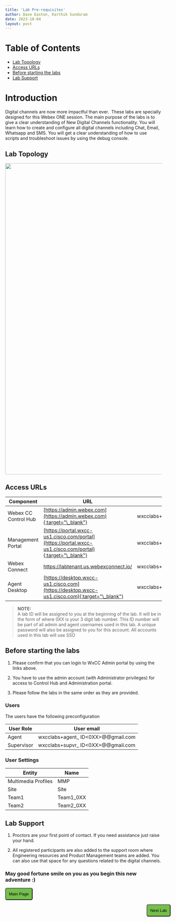 ```yaml
---
title: 'Lab Pre-requisites'
author: Dave Easton, Karthik Sundaram
date: 2023-10-04
layout: post
---
```


# Table of Contents

- [Lab Topology](#lab-topology)
- [Access URLs](#access-urls)
- [Before starting the labs](#before-starting-the-labs)
- [Lab Support](#lab-support)

# Introduction

Digital channels are now more impactful than ever. 
These labs are specially designed for this Webex ONE session. The main purpose of the labs is to give a clear understanding of New Digital Channels functionality. You will learn how to create and configure all digital channels including Chat, Email, Whatsapp and SMS. You will get a clear understanding of how to use scripts and troubleshoot issues by using the debug console.

## Lab Topology

<img align="middle" src="/digital/assets/images/topology.png" width="1000" />

## Access URLs

| Component            | URL                                                                                                     | Login                            |
| -------------------- | ------------------------------------------------------------------------------------------------------- | -------------------------------- |
| Webex CC Control Hub | [https://admin.webex.com](https://admin.webex.com){:target="\_blank"}                                   | wxcclabs+admin_ID<0XX>@gmail.com |
| Management Portal    | [https://portal.wxcc-us1.cisco.com/portal](https://portal.wxcc-us1.cisco.com/portal){:target="\_blank"} | wxcclabs+admin_ID<0XX>@gmail.com |
| Webex Connect        | https://labtenant.us.webexconnect.io/                                                                   | wxcclabs+admin_ID<0XX>@gmail.com |
| Agent Desktop        | [https://desktop.wxcc-us1.cisco.com](https://desktop.wxcc-us1.cisco.com){:target="\_blank"}             | wxcclabs+admin_ID<0XX>@gmail.com |

> **NOTE:**  
> A lab ID will be assigned to you at the beginning of the lab. It will be in the form of <ID0XX> where 0XX is your 3 digit lab number. This ID number will be part of all admin and agent usernames used in this lab. A unique password will also be assigned to you for this account. All accounts used in this lab will use SSO

## Before starting the labs

1. Please confirm that you can login to WxCC Admin portal by using the links above.

2. You have to use the admin account (with Administrator privileges) for access to Control Hub and Administration portal.

3. Please follow the labs in the same order as they are provided.

### Users

The users have the following preconfiguration

| **User Role** | **User email**                      |
| ------------- | ----------------------------------- |
| Agent         | wxcclabs+agent\_ ID<0XX>@@gmail.com |
| Supervisor    | wxcclabs+supvr\_ ID<0XX>@@gmail.com |

### User Settings

| **Entity**          | **Name**  |
| ------------------- | --------- |
| Multimedia Profiles | MMP       |
| Site                | Site      |
| Team1               | Team1_0XX |
| Team2               | Team2_0XX |

## Lab Support

1. Proctors are your first point of contact. If you need assistance just raise your hand.

2. All registered participants are also added to the support room where Engineering resources and Product Management teams are added. You can also use that space for any questions related to the digital channels.

### May good fortune smile on you as you begin this new adventure :)

<script>
function mainPage() 
{
window.location.href = "Home";
}
function nextLab() 
 {
 window.location.href = "Lab1_Preconfiguration";
 }
</script>

<div id="button-row">
<button onclick="mainPage()" style="
  border-radius: 5px;
  background-color: rgb(116,191,75);
  padding: 10px;">Main Page</button>

<button onclick="nextLab()" style="
  position: absolute;
  right: 200px;
  border-radius: 5px;
  background-color: rgb(116,191,75);
  padding: 10px;">Next Lab</button>

</div>
